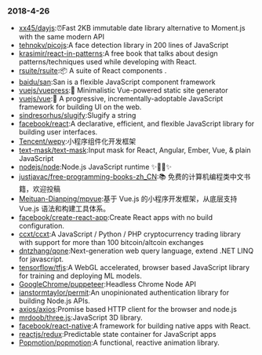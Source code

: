 ### 2018-4-26 
* [xx45/dayjs](https://github.com//xx45/dayjs):⏰Fast 2KB immutable date library alternative to Moment.js with the same modern API 
* [tehnokv/picojs](https://github.com//tehnokv/picojs):A face detection library in 200 lines of JavaScript 
* [krasimir/react-in-patterns](https://github.com//krasimir/react-in-patterns):A free book that talks about design patterns/techniques used while developing with React. 
* [rsuite/rsuite](https://github.com//rsuite/rsuite):📦 A suite of React components . 
* [baidu/san](https://github.com//baidu/san):San is a flexible JavaScript component framework 
* [vuejs/vuepress](https://github.com//vuejs/vuepress):📝 Minimalistic Vue-powered static site generator 
* [vuejs/vue](https://github.com//vuejs/vue):🖖 A progressive, incrementally-adoptable JavaScript framework for building UI on the web. 
* [sindresorhus/slugify](https://github.com//sindresorhus/slugify):Slugify a string 
* [facebook/react](https://github.com//facebook/react):A declarative, efficient, and flexible JavaScript library for building user interfaces. 
* [Tencent/wepy](https://github.com//Tencent/wepy):小程序组件化开发框架 
* [text-mask/text-mask](https://github.com//text-mask/text-mask):Input mask for React, Angular, Ember, Vue, & plain JavaScript 
* [nodejs/node](https://github.com//nodejs/node):Node.js JavaScript runtime ✨🐢🚀✨ 
* [justjavac/free-programming-books-zh_CN](https://github.com//justjavac/free-programming-books-zh_CN):📚 免费的计算机编程类中文书籍，欢迎投稿 
* [Meituan-Dianping/mpvue](https://github.com//Meituan-Dianping/mpvue):基于 Vue.js 的小程序开发框架，从底层支持 Vue.js 语法和构建工具体系。 
* [facebook/create-react-app](https://github.com//facebook/create-react-app):Create React apps with no build configuration. 
* [ccxt/ccxt](https://github.com//ccxt/ccxt):A JavaScript / Python / PHP cryptocurrency trading library with support for more than 100 bitcoin/altcoin exchanges 
* [dntzhang/qone](https://github.com//dntzhang/qone):Next-generation web query language, extend .NET LINQ for javascript. 
* [tensorflow/tfjs](https://github.com//tensorflow/tfjs):A WebGL accelerated, browser based JavaScript library for training and deploying ML models. 
* [GoogleChrome/puppeteer](https://github.com//GoogleChrome/puppeteer):Headless Chrome Node API 
* [ianstormtaylor/permit](https://github.com//ianstormtaylor/permit):An unopinionated authentication library for building Node.js APIs. 
* [axios/axios](https://github.com//axios/axios):Promise based HTTP client for the browser and node.js 
* [mrdoob/three.js](https://github.com//mrdoob/three.js):JavaScript 3D library. 
* [facebook/react-native](https://github.com//facebook/react-native):A framework for building native apps with React. 
* [reactjs/redux](https://github.com//reactjs/redux):Predictable state container for JavaScript apps 
* [Popmotion/popmotion](https://github.com//Popmotion/popmotion):A functional, reactive animation library. 
